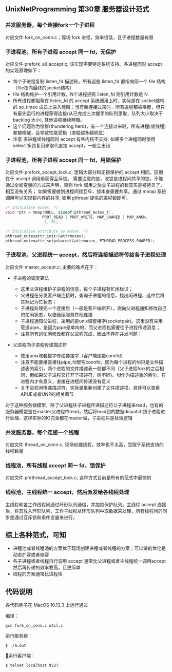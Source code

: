 ## UnixNetProgramming 第30章 服务器设计范式

### 并发服务器，每个连接fork一个子进程
对应文件 fork_on_conn.c；现场 fork 进程，效率很低，且子进程数量有限

### 子进程池，所有子进程 accept 同一 fd，无保护
对应文件 prefork_all_accept.c; 该实现需要特定系统支持。多进程同时 accept 的实现原理如下：

* 每个子进程复制 listen_fd 描述符，所有这些 listen_fd 都指向同一个 file 结构 （file指向最终的socket结构）
* file 结构维护一个引用计数，N个进程拥有 listen_fd 则引用计数是 N
* 所有进程都阻塞在 listen_fd 的 accept 系统调用上时，实际是在 socket结构的 so_timeo 成员上进入睡眠；当有新连接过来时，所有进程都被唤醒，但只有最先运行的进程获得连接(从已完成三次握手的队列里取，队列大小取决于 backlog 大小), 其他进程继续睡眠。
* 这个问题称为惊群(thundering herd)，有一个连接过来时，所有进程(或线程)都被唤醒，会导致性能受损（进程越多越明显）
* 注意 多进程或线程同时 accept 有些内核不支持; 如果多个进程同时使用 select 多路复用来取代直接 accept，一般会出错

### 子进程池，所有子进程 accept 同一 fd，用锁保护
对应文件 prefork_accept_lock.c; 逻辑大部分和无锁保护的 accept 相同，区别在于 accept 调用前获得互斥锁。
需要注意的是，改锁是进程间共享的锁，不能通过全局变量的方式来声明，否则 fork 调用之后父子进程的锁其实是被拷贝了，相互没有关系；
如果需要做到进程间锁互斥，锁本身需要共享。通过 mmap 系统调用可以实现锁内存的共享; 锁用 pthread 提供的进程锁即可。
```c
/* Initialise mutex. */
void *ptr = mmap(NULL, sizeof(pthread_mutex_t), 
                PROT_READ | PROT_WRITE, MAP_SHARED | MAP_ANON, 
                -1, 0);

/* Initialise attribute to mutex. */
pthread_mutexattr_init(&attrmutex);
pthread_mutexattr_setpshared(&attrmutex, PTHREAD_PROCESS_SHARED);
```

### 子进程池，父进程统一 accept，然后将连接描述符传给各子进程处理
对应文件 master_accept.c; 主要的难点在于：
* 子进程的调度算法
  * 这里父进程维护子进程的信息，每个子进程有忙闲标识；
  * 父进程在分发客户端连接时，查询子进程的信息，找出闲进程，选中后将其标记为忙状态；
  * 子进程处理完一个连接后（一般是客户端断开），则向父进程通知修改自己的忙闲状态，以便继续服务其他连接
  * 子进程通知父进程，采用的是unix域套接字(socketpair)。这里没有采用管道pipe，是因为pipe是单向的，而父进程也需要往子进程传递消息；
  * 注意所有的忙闲修改都在父进程完成，因此不存在并发问题；

* 父进程向子进程传递描述符
  * 使用unix域套接字传递套接字（客户端连接connfd）
  * 注意不能直接直接往pipe_fd里写connfd，因为每个进程的fd只是文件描述表的索引，两个进程的文件描述表一般都不同（父子进程fork的之后相同，但如果父子进程又打开了描述符，则不同)。fd作为描述表的索引，在进程内才有意义，直接在进程间传递没有意义
  * 关于进程间传递描述符，实际是重新创建了文件描述项，具体可以查看APUE或者UNP的相关章节

对于这种服务器模型，除了父进程往子进程传递描述符让子进程来read，也有的服务器模型是在master父进程中read，然后将read到的数据dispatch到子进程进行处理，这样实际的IO完全都在master做，子进程只是处理逻辑

### 并发服务器，每个连接一个线程
对应文件 thread_on_conn.c; 现场创建线程，效率也不太高，受限于系统支持的线程数量

### 线程池，所有线程 accept 同一 fd，锁保护
对应文件 prethread_accept_lock.c; 这种方式目前是所有的范式中最快的

### 线程池，主线程统一 accept，然后派发给各线程处理
主线程和各工作线程间通过环形队列通信，并加锁保护队列。主线程 accept 连接后，将其放入环形队列，工作子线程从环形队列中取数据来处理，所有线程间的同步是通过互斥锁和条件变量来进行。


## 综上各种范式，可知
* 进程池或者线程池的方案优于现场创建进程或者线程的方案；可以做的优化是动态扩容或者缩容
* 各子进程或者线程自行调用 accept 通常比父进程或者主线程统一调用accept然后再传递的效率要高，且更简单
* 线程的方案通常比进程快

## 代码说明
各代码例子在 MacOS 10.13.3 上运行通过

编译：
```
gcc fork_on_conn.c util.c
```

运行服务器：
```
$ ./a.out
```

运行客户端：
```
$ telnet localhost 9527
```